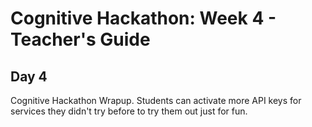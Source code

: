 # Cognitive Hackathon: Week 4 - Teacher's Guide
## Day 4

Cognitive Hackathon Wrapup. Students can activate more API keys for services they didn't try before to try them out just for fun.